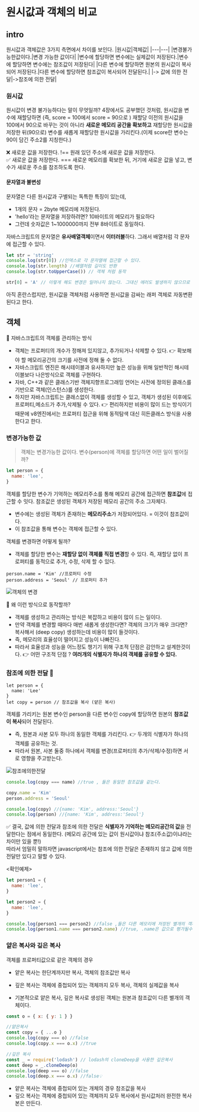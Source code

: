 # 원시값과 객체의 비교

## intro

원시값과 객체값은 3가지 측면에서 차이를 보인다.
|원시값|객체값|
|---|---|
|변경불가능한값이다.|변경 가능한 값이다|
|변수에 할당하면 변수에는 실제값이 저장된다.|변수에 할당하면 변수에는 참조값이 저장된다|
|다른 변수에 할당하면 원본의 원시값이 복사되어 저장된다.|다른 변수에 할당하면 참조값이 복사되어 전달된다.|
|-> 값에 의한 전달|->참조에 의한 전달|

### 원시값

원시값이 변경 불가능하다는 말이 무엇일꺄?
4장에서도 공부했던 것처럼, 원시값을 변수에 재할당하면
(즉, score = 100에서 score = 90으로 )
재할당 이전의 원시값을 100에서 90으로 바꾸는 것이 아니라 **새로운 메모리 공간을 확보하고** 재할당한 원시값을 저장한 뒤(90으로) 변수를 새롭게 재할당한 원시값을 가리킨다.(이제 score란 변수는 90이 담긴 주소2를 지칭한다.)

❌ 새로운 값을 저장한다. !== 원래 있던 주소에 새로운 값을 저장한다.  
✅ 새로운 값을 저장한다. === 새로운 메모리를 확보한 뒤, 거기에 새로운 값을 넣고, 변수가 새로운 주소를 참조하도록 한다.

#### 문자열과 불변성

문자열은 다른 원시값과 구별되는 독특한 특징이 있는데,

- 1개의 문자 = 2byte 메모리에 저장된다.
- 'hello'라는 문자열을 저장하려면? 10바이트의 메모리가 필요하다
- 그런데 숫자값은 1~1000000까지 전부 8바이트로 동일하다.

자바스크립트의 문자열은 **유사배열객체**이면서 **이터러블**하다. 그래서 배열처럼 각 문자에 접근할 수 있다.

```javascript
let str = 'string'
console.log(str[0]) //인덱스로 각 문자열에 접근할 수 있다.
console.log(str.length) //배열처럼 길이도 반환
console.log(str.toUpperCase()) // 객체 처럼 동작

str[0] = 'A' // 이렇게 해도 변경은 일어나지 않는다. 그대신 에러도 발생하지 않으므로 주의
```

아직 혼란스럽지만, 원시값을 객체처럼 사용하면 원시값을 감싸는 래퍼 객체로 자동변환된다고 한다.

## 객체

👀 자바스크립트의 객체를 관리하는 방식

- 객체는 프로퍼티의 개수가 정해져 있지않고, 추가되거나 삭제할 수 있다. 👉 확보해야 할 메모리공간의 크기를 사전에 정해 둘 수 없다.
- 자바스크립트 엔진은 해시테이블과 유사하지만 높은 성능을 위해 일반적인 해시테이블보다 나은방식으로 객체를 구현하다.
- 자바, C++과 같은 클래스기반 객체지향프로그래밍 언어는 사전에 정의된 클래스를 기반으로 객체(인스턴스)를 생성한다.
- 하지만 자바스크립트는 클래스없이 객체를 생성할 수 있고, 객체가 생성된 이후에도 프로퍼티,메소드가 추가,삭제될 수 있다. 👉 편리하지만 비용이 많이 드는 방식이기 때문에 v8엔진에서는 프로퍼티 접근을 위해 동적탐색 대신 히든클래스 방식을 사용한다고 한다.

### 변경가능한 값

> 객체는 변경가능한 값이다.
> 변수(person)에 객체를 할당하면 어떤 일이 벌어질까?

```javascript
let person = {
  name: 'lee',
}
```

객체를 할당한 변수가 기억하는 메모리주소를 통해 메모리 공간에 접근하면 **참조값**에 접근할 수 잇다. 참조값은 생성된 객체가 저장된 메모리 공간의 주소 그자체다.

- 변수에는 생성된 객체가 존재하는 **메모리주소**가 저장되어있다. = 이것이 참조값이다.
- 이 참조값을 통해 변수는 객체에 접근할 수 있다.

객체를 변경하면 어떻게 될까?

- 객체를 할당한 변수는 **재할당 없이 객체를 직접 변경**할 수 있다. 즉, 재할당 없이 프로퍼티를 동적으로 추가, 수정, 삭제 할 수 있다.

```
person.name = 'Kim' //프로퍼티 수정
person.address = 'Seoul' // 프로퍼티 추가
```

![객체의 변경](../assets/객체의변경.png)

🤔 왜 이런 방식으로 동작할까?

- 객체를 생성하고 관리하는 방식은 복잡하고 비용이 많이 드는 일이다.
- 만약 객체를 변경할 때마다 매번 새롭게 생성한다면? 객체의 크기가 매우 크다면? 복사해서 (deep copy) 생성하는데 비용이 많이 들것이다.
- 즉, 메모리의 효율성이 떨어지고 성능이 나빠진다.
- 따라서 효율성과 성능을 어느정도 챙기기 위해 구조적 단점은 감안하고 설계한것이다.
  👉 어떤 구조적 단점 ? **여러개의 식별자가 하나의 객체를 공유할 수 있다.**

### 참조에 의한 전달 🤔

```Javscript
let person = {
  name: 'Lee'
}
let copy = person // 참조값을 복사 (얕은 복사)
```

객체를 가리키는 원본 변수인 person을 다른 변수인 copy에 할당하면 원본의 **참조값이 복사**되어 전달된다.

- 즉, 원본과 사본 모두 하나의 동일한 객체를 가리킨다. 👉 두개의 식별자가 하나의 객체를 공유하는 것.
- 따라서 원본, 사본 둘중 하나에서 객체를 변경(프로퍼티의 추가/삭제/수정)하면 서로 영향을 주고받는다.

![참조에의한전달](../assets/참조전달.png)

```Javascript
console.log(copy === name) //true , 둘은 동일한 참조값을 같는다.

copy.name = 'Kim'
person.address = 'Seoul'

console.log(copy) //{name: 'Kim', address:'Seoul'}
console.log(person) //{name: 'Kim', address:'Seoul'}
```

✅ 결국, 값에 의한 전달과 참조에 의한 전달은 **식별자가 기억하는 메모리공간의 값**을 전달한다는 점에서 동일한다.
(메모리 공간에 있는 값이 원시값이냐 참조(주소값)이냐라는 차이만 있을 뿐!)  
따라서 엄밀히 말하자면 javascript에서는 참조에 의한 전달은 존재하지 않고 값에 의한 전달만 있다고 말할 수 있다.

<확인예제>

```javascript
let person1 = {
  name: 'lee',
}

let person2 = {
  name: 'lee',
}

console.log(person1 === person2) //false ,둘은 다른 메모리에 저장된 별개의 객체의 참조값을 가진다.
console.log(person1.name === person2.name) //true, .name은 값으로 평가될수 있다. 따라서 원시값'lee'가 동일하므로 true
```

### 얕은 복사와 깊은 복사

객체를 프로퍼티값으로 같은 객체의 경우

- 얕은 복사는 한단계까지만 복사, 객체의 참조값만 복사
- 깊은 복사는 객체에 중첩되어 있는 객체까지 모두 복사, 객체의 실제값을 복사

- 기본적으로 얕은 복사, 깊은 복사로 생성된 객체는 원본과 참조값이 다른 별개의 객체이다.

```javascript
const o = { x: { y: 1 } }

//얕은복사
const copy = { ...o }
console.log(copy === o) //false
console.log(copy.x === o.x) //true

//깊은 복사
const _ = require('lodash') // lodash의 cloneDeep을 사용한 깊은복사
const deep = _.cloneDeep(o)
console.log(deep === o) //false
console.log(deep.x === o.x) //false💡
```

- 얕은 복사는 객체에 중첩되어 있는 개체의 경우 참조값을 복사
- 깊으 복사는 객체에 중첩되어 있는 객체까지 모두 복사에서 원시값처러 완전한 복사본은 만든다.
